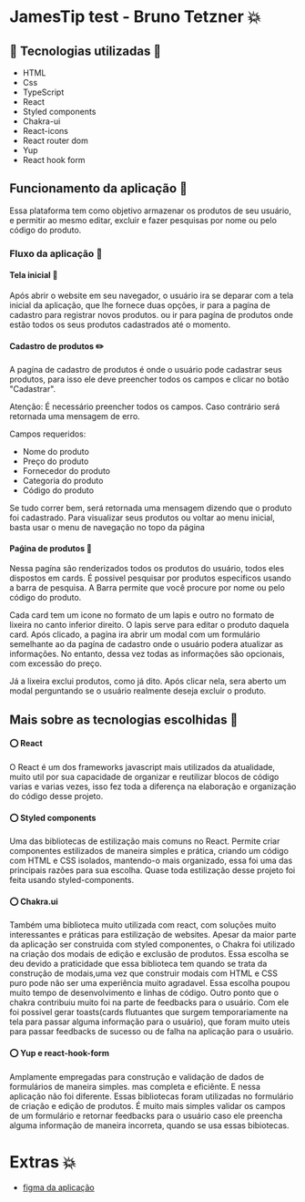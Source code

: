 # JamesTip test - Bruno Tetzner :boom:

## :hammer: Tecnologias utilizadas :wrench:

- HTML
- Css
- TypeScript
- React
- Styled components
- Chakra-ui
- React-icons
- React router dom
- Yup
- React hook form

## Funcionamento da aplicação :steam_locomotive:

Essa plataforma tem como objetivo armazenar os produtos de
seu usuário, e permitir ao mesmo editar, excluir e fazer pesquisas por nome ou pelo código do produto.

### Fluxo da aplicação :arrows_counterclockwise:

#### Tela inicial :large_blue_circle:

Após abrir o website em seu navegador, o usuário ira se deparar com a tela inicial da aplicação, que lhe fornece duas opções,
ir para a pagína de cadastro para registrar novos produtos. ou ir para pagína de produtos onde estão todos os seus produtos cadastrados
até o momento.

#### Cadastro de produtos :pencil2:

A pagína de cadastro de produtos é onde o usuário pode cadastrar seus produtos, para isso ele deve preencher todos os campos e clicar no botão "Cadastrar".

Atenção: É necessário preencher todos os campos. Caso contrário será retornada uma mensagem de erro.

Campos requeridos:

- Nome do produto
- Preço do produto
- Fornecedor do produto
- Categoria do produto
- Código do produto

Se tudo correr bem, será retornada uma mensagem dizendo que o produto foi cadastrado.
Para visualizar seus produtos ou voltar ao menu inicial, basta usar o menu de navegação no topo da página

#### Paǵina de produtos :white_square_button:

Nessa pagína são renderizados todos os produtos do usuário, todos eles dispostos em cards. É possivel pesquisar por produtos especificos usando a barra de pesquisa. A Barra permite que você procure por nome ou pelo código do produto.

Cada card tem um icone no formato de um lapis e outro no formato de lixeira no canto inferior direito. O lapis serve para editar o produto daquela card. Após clicado, a pagína ira abrir um modal com um formulário semelhante ao da pagína de cadastro onde o usuário podera atualizar as informações. No entanto, dessa vez todas as informações são opcionais, com excessão do preço.

Já a lixeira exclui produtos, como já dito. Após clicar nela, sera aberto um modal perguntando se o usuário realmente deseja excluir o produto.

## Mais sobre as tecnologias escolhidas :triangular_flag_on_post:

#### :o: React

O React é um dos frameworks javascript mais utilizados da atualidade, muito util por sua capacidade de organizar e reutilizar blocos de código varias e varias vezes, isso fez toda a diferença na elaboração e organização do código desse projeto.

#### :o: Styled components

Uma das bibliotecas de estilização mais comuns no React. Permite criar componentes estilizados de maneira simples e prática, criando um código com HTML e CSS isolados, mantendo-o mais organizado, essa foi uma das principais razões para sua escolha. Quase toda estilização desse projeto foi feita usando styled-components.

#### :o: Chakra.ui

Também uma biblioteca muito utilizada com react, com soluções muito interessantes e práticas para estilização de websites. Apesar da maior parte da aplicação ser construida com styled componentes, o Chakra foi utilizado na criação dos modais de edição e exclusão de produtos. Essa escolha se deu devido a praticidade que essa biblioteca tem quando se trata da construção de modais,uma vez que construir modais com HTML e CSS puro pode não ser uma experiência muito agradavel. Essa escolha poupou muito tempo de desenvolvimento e linhas de código. Outro ponto que o chakra contribuiu muito foi na parte de feedbacks para o usuário. Com ele foi possivel gerar toasts(cards flutuantes que surgem temporariamente na tela para passar alguma informação para o usuário), que foram muito uteis para passar feedbacks de sucesso ou de falha na aplicação para o usuário.

#### :o: Yup e react-hook-form

Amplamente empregadas para construção e validação de dados de formulários de maneira simples. mas completa e eficiênte. E nessa aplicação não foi diferente. Essas bibliotecas foram utilizadas no formulário de criação e edição de produtos. É muito mais simples validar os campos de um formulário e retornar feedbacks para o usuário caso ele preencha alguma informação de maneira incorreta, quando se usa essas bibiotecas.

# Extras :boom:

- [figma da aplicação](https://www.figma.com/file/1S6TAjHGxcyML6HgoqPcaV/jamestip-test?node-id=5%3A310)

